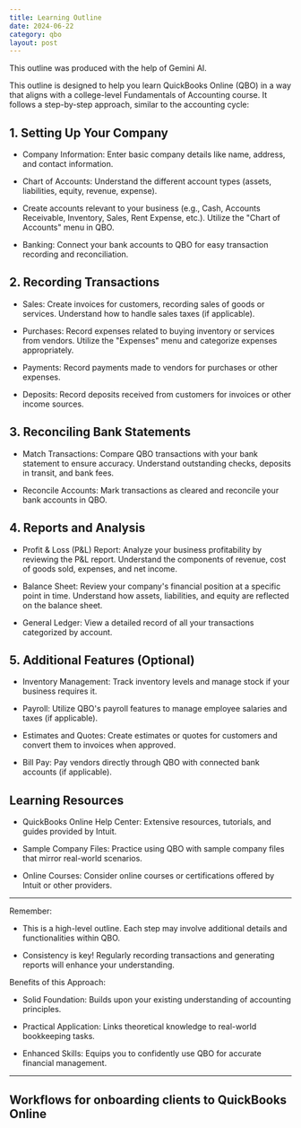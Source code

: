 ```yaml
---
title: Learning Outline
date: 2024-06-22
category: qbo
layout: post
---
```


This outline was produced with the help of Gemini AI.


This outline is designed to help you learn QuickBooks Online (QBO) in a way that aligns with a college-level Fundamentals of Accounting course. It follows a step-by-step approach, similar to the accounting cycle:

## 1. Setting Up Your Company

- Company Information: Enter basic company details like name, address, and contact information.

- Chart of Accounts: Understand the different account types (assets, liabilities, equity, revenue, expense).

- Create accounts relevant to your business (e.g., Cash, Accounts Receivable, Inventory, Sales, Rent Expense, etc.). Utilize the "Chart of Accounts" menu in QBO.

- Banking: Connect your bank accounts to QBO for easy transaction recording and reconciliation.

## 2. Recording Transactions

- Sales: Create invoices for customers, recording sales of goods or services.
        Understand how to handle sales taxes (if applicable).

- Purchases: Record expenses related to buying inventory or services from vendors.
        Utilize the "Expenses" menu and categorize expenses appropriately.

- Payments: Record payments made to vendors for purchases or other expenses.

- Deposits: Record deposits received from customers for invoices or other income sources.

## 3. Reconciling Bank Statements

- Match Transactions: Compare QBO transactions with your bank statement to ensure accuracy.
        Understand outstanding checks, deposits in transit, and bank fees.

- Reconcile Accounts: Mark transactions as cleared and reconcile your bank accounts in QBO.

## 4. Reports and Analysis

- Profit & Loss (P&L) Report: Analyze your business profitability by reviewing the P&L report.
        Understand the components of revenue, cost of goods sold, expenses, and net income.

- Balance Sheet: Review your company's financial position at a specific point in time.
        Understand how assets, liabilities, and equity are reflected on the balance sheet.

- General Ledger: View a detailed record of all your transactions categorized by account.

## 5. Additional Features (Optional)

- Inventory Management: Track inventory levels and manage stock if your business requires it.

- Payroll: Utilize QBO's payroll features to manage employee salaries and taxes (if applicable).

- Estimates and Quotes: Create estimates or quotes for customers and convert them to invoices when approved.

- Bill Pay: Pay vendors directly through QBO with connected bank accounts (if applicable).

## Learning Resources

- QuickBooks Online Help Center: Extensive resources, tutorials, and guides provided by Intuit.

- Sample Company Files: Practice using QBO with sample company files that mirror real-world scenarios.

- Online Courses: Consider online courses or certifications offered by Intuit or other providers.

---

Remember:

- This is a high-level outline. Each step may involve additional details and functionalities within QBO.

- Consistency is key! Regularly recording transactions and generating reports will enhance your understanding.

Benefits of this Approach:

- Solid Foundation: Builds upon your existing understanding of accounting principles.

- Practical Application: Links theoretical knowledge to real-world bookkeeping tasks.

- Enhanced Skills: Equips you to confidently use QBO for accurate financial management.


---


## Workflows for onboarding clients to QuickBooks Online



